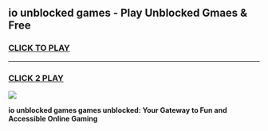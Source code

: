 
## io unblocked games - Play Unblocked Gmaes & Free
<h3>
<a href="https://premium.freeplayer.one?title=io_unblocked_games&ref=19F">CLICK TO PLAY</a></h3>
<hr>

<h3>
<a href="https://premium.freeplayer.one?title=io_unblocked_games&ref=19F">CLICK 2 PLAY</a>
  
</h3>

<a href="https://premium.freeplayer.one?title=io_unblocked_games&ref=19F/"><img src="https://clearcache.store/games.png"></a>


**io unblocked games games unblocked: Your Gateway to Fun and Accessible Online Gaming**
